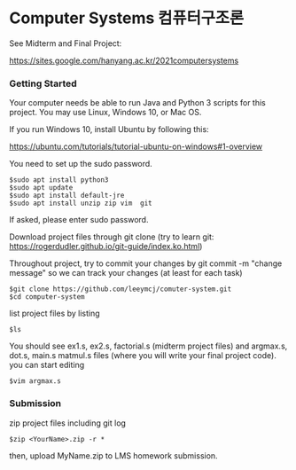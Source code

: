 # Computer Systems 컴퓨터구조론

See Midterm and Final Project:

https://sites.google.com/hanyang.ac.kr/2021computersystems


### Getting Started
Your computer needs be able to run Java and Python 3 scripts for this project. You may use Linux, Windows 10, or Mac OS.

If you run Windows 10, install Ubuntu by following this:

https://ubuntu.com/tutorials/tutorial-ubuntu-on-windows#1-overview 

You need to set up the sudo password.

```console
$sudo apt install python3
$sudo apt update
$sudo apt install default-jre
$sudo apt install unzip zip vim  git
```

If asked, please enter sudo password.

Download project files through git clone (try to learn git:  https://rogerdudler.github.io/git-guide/index.ko.html)

Throughout project, try to commit your changes by git commit -m "change message" so we can track your changes (at least for each task)

```console
$git clone https://github.com/leeymcj/comuter-system.git
$cd computer-system
```

list project files by listing

```console
$ls
```
You should see ex1.s, ex2.s, factorial.s  (midterm project files) and argmax.s, dot.s, main.s matmul.s files (where you will write your final project code).
you can start editing

```console
$vim argmax.s
```

### Submission

zip project files including git log

```console
$zip <YourName>.zip -r *
```
then, upload MyName.zip to LMS homework submission.







##
